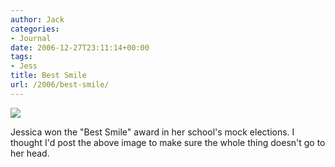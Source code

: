 ```yaml
---
author: Jack
categories:
- Journal
date: 2006-12-27T23:11:14+00:00
tags:
- Jess
title: Best Smile
url: /2006/best-smile/
---
```


![][1]

Jessica won the "Best Smile" award in her school's mock elections. I thought I'd post the above image to make sure the whole thing doesn't go to her head.

 [1]: https://jackbaty.com/assets/2006/12/28/jess-smile.jpg